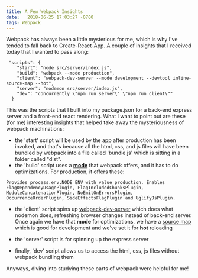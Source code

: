 ```yaml
---
title: A Few Webpack Insights
date:   2018-06-25 17:03:27 -0700
tags: Webpack
---
```


Webpack has always been a little mysterious for me, which is why I've tended to fall back to Create-React-App. A couple of insights that I received today that I wanted to pass along:

````
 "scripts": {
    "start": "node src/server/index.js",
    "build": "webpack --mode production",
    "client": "webpack-dev-server --mode development --devtool inline-source-map --hot",
    "server": "nodemon src/server/index.js",
    "dev": "concurrently \"npm run server\" \"npm run client\""
  }
````

This was the scripts that I built into my package.json for a back-end express server and a front-end react rendering. What I want to point out are these (for me) interesting insights that helped take away the mysteriousness of webpack machinations:

- the 'start' script will be used by the app after production has been invoked, and that's because all the html, css, and js files will have been bundled by webpack into a file called 'bundle.js' which is sitting in a folder called "dist". 
- the 'build' script uses a [**mode**](https://webpack.js.org/concepts/mode/) that webpack offers, and it has to do optimizations. For production, it offers these:

````
Provides process.env.NODE_ENV with value production. Enables FlagDependencyUsagePlugin, FlagIncludedChunksPlugin, ModuleConcatenationPlugin, NoEmitOnErrorsPlugin, OccurrenceOrderPlugin, SideEffectsFlagPlugin and UglifyJsPlugin.
````

- the 'client' script spins up [webpack-dev-server](https://webpack.js.org/configuration/dev-server/) which does what nodemon does, refreshing browser changes instead of back-end server. Once again we have that **mode** for optimizations, we have a [source map](https://webpack.js.org/guides/development/#using-source-maps) which is good for development and we've set it for **hot** reloading

- the 'server' script is for spinning up the express server
- finally, 'dev' script allows us to access the html, css, js files without webpack bundling them

Anyways, diving into studying these parts of webpack were helpful for me!
